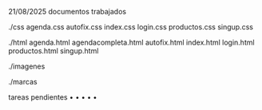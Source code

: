 21/08/2025
documentos trabajados


./css
agenda.css
autofix.css
index.css
login.css
productos.css
singup.css

./html
agenda.html
agendacompleta.html
autofix.html
index.html
login.html
productos.html
singup.html

./imagenes

./marcas


tareas pendientes
•
•
•
•
•
